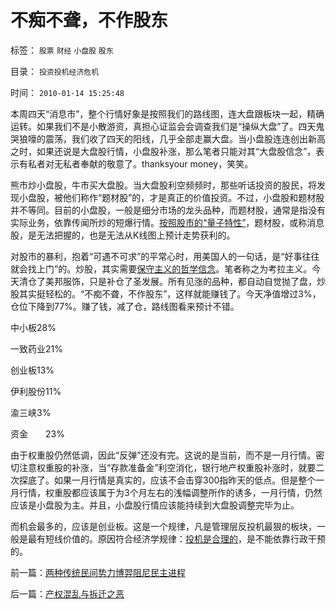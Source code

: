# 不痴不聋，不作股东

标签： `股票` `财经` `小盘股` `股东` 

目录： `投资投机经济危机`

时间： `2010-01-14 15:25:48`

本周四天“消息市”，整个行情好象是按照我们的路线图，连大盘跟板块一起，精确运转。如果我们不是小散游资，真担心证监会会调查我们是“操纵大盘”了。四天鬼哭狼嚎的震荡，我们收了四天的阳线，几乎全部走赢大盘。当小盘股连连创出新高之时，如果还说是大盘股行情，小盘股补涨，那么笔者只能对其“大盘股信念”，表示有私者对无私者奉献的敬意了。thanksyour money，笑笑。

熊市炒小盘股，牛市买大盘股。当大盘股利空频频时，那些听话投资的股民，将发现小盘股，被他们称作“题材股”的，才是真正的价值投资。不过，小盘股和题材股并不等同。目前的小盘股，一般是细分市场的龙头品种，而题材股，通常是指没有实际业务，依靠传闻所炒的短爆行情。[按照股市的“量子特性”](../../../2007/9/6/股市是一个量子世界，符合测不准原理.md)，题材股，或称消息股，是无法把握的，也是无法从K线图上预计走势获利的。

对股市的暴利，抱着“可遇不可求”的平常心时，用美国人的一句话，是“好事往往就会找上门”的。炒股，其实需要[保守主义的哲学信念](../../../2009/11/30/保守主义和激进政策在不确定性定律中的现实含义.md)。笔者称之为考拉主义。今天清仓了美邦服饰，只是补仓了圣发展。所有见涨的品种，都自动自觉抛了盘，炒股其实挺轻松的。“不痴不聋，不作股东”，这样就能赚钱了。今天净值增过3%，仓位下降到77%。赚了钱，减了仓，路线图看来预计不错。

中小板28%

一致药业21%

创业板13%

伊利股份11%

渝三峡3%

资金　　23%

由于权重股仍然低调，因此“反弹”还没有完。这说的是当前，而不是一月行情。密切注意权重股的补涨，当“存款准备金”利空消化，银行地产权重股补涨时，就要二次探底了。如果一月行情是真实的，应该不会击穿300指昨天的低点。但是整个一月行情，权重股都应该属于为3个月左右的浅幅调整所作的诱多，一月行情，仍然应该是小盘股为主。并且，小盘股行情应该能持续到大盘股调整完毕为止。

而机会最多的，应该是创业板。这是一个规律，凡是管理层反投机最狠的板块，一般是最有短线价值的。原因符合经济学规律：[投机是合理的](../../../2009/12/2/“投机创业板”是投资者的权力.md)，是不能依靠行政干预的。



前一篇：[两种传统民间势力博羿阻尼民主进程](../../../2010/1/14/两种传统民间势力博羿阻尼民主进程.md)

后一篇：[产权混乱与拆迁之恶](../../../2010/1/14/产权混乱与拆迁之恶.md)